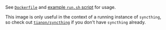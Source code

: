 See [`Dockerfile`](https://github.com/tianon/docker-syncthing/blob/master/utils/Dockerfile) and [example `run.sh` script](https://github.com/tianon/docker-syncthing/blob/master/utils/run.sh) for usage.

This image is only useful in the context of a running instance of `syncthing`, so check out [`tianon/syncthing`](https://registry.hub.docker.com/u/tianon/syncthing/) if you don't have `syncthing` already.
